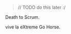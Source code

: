 <link rel="stylesheet" type='text/css' href="https://cdn.jsdelivr.net/gh/devicons/devicon@latest/devicon.min.css" />
          
<!--
> ill figure out what to put here some day :)
-->

> // TODO do this later :/

Death to Scrum. 

vive la eXtreme Go Horse.


<!---## My Favourite Tools

| Languages | Frameworks | Environment |
|--|--|--|
| <img src="https://cdn.jsdelivr.net/gh/devicons/devicon@latest/icons/rust/rust-original.svg" height="50"/> <img src="https://cdn.jsdelivr.net/gh/devicons/devicon@latest/icons/python/python-original.svg"  height="50"/><img src="https://cdn.jsdelivr.net/gh/devicons/devicon@latest/icons/cplusplus/cplusplus-original.svg" height="50"/> <img src="https://cdn.jsdelivr.net/gh/devicons/devicon@latest/icons/javascript/javascript-original.svg" height="50"/> <img src="https://cdn.jsdelivr.net/gh/devicons/devicon@latest/icons/java/java-original.svg" height="50" /> <img src="https://cdn.jsdelivr.net/gh/devicons/devicon@latest/icons/lua/lua-original.svg" height="50"/> <img src="https://cdn.jsdelivr.net/gh/devicons/devicon@latest/icons/haskell/haskell-original.svg" height="50"/>| <img src="https://cdn.jsdelivr.net/gh/devicons/devicon@latest/icons/pytorch/pytorch-original.svg" height="50"/> <img src="https://cdn.jsdelivr.net/gh/devicons/devicon@latest/icons/tensorflow/tensorflow-original.svg" height="50"/> <img src="https://cdn.jsdelivr.net/gh/devicons/devicon@latest/icons/anaconda/anaconda-original.svg" height="50" />  <img src="https://cdn.jsdelivr.net/gh/devicons/devicon@latest/icons/mariadb/mariadb-original-wordmark.svg" height="50"/>  |  <img src="https://cdn.jsdelivr.net/gh/devicons/devicon@latest/icons/bash/bash-original.svg" height="50"/> <img src="https://cdn.jsdelivr.net/gh/devicons/devicon@latest/icons/neovim/neovim-original.svg" height="50"/>   <img src="https://cdn.jsdelivr.net/gh/devicons/devicon@latest/icons/archlinux/archlinux-original.svg" height="50"/>  <img src="https://mxlinux.org/wp-content/uploads/2019/01/Logo-MX_big.png" height="50"> <img src="https://cdn.jsdelivr.net/gh/devicons/devicon@latest/icons/debian/debian-original.svg" height="50"/> <img src="https://cdn.jsdelivr.net/gh/devicons/devicon@latest/icons/git/git-original.svg" height="50" /> <img src="https://slurm.schedmd.com/slurm_logo.png" height="50">
LOL IT LOOKS BAD ALSO black icons have 0 contrast fix later idc rn
--->
